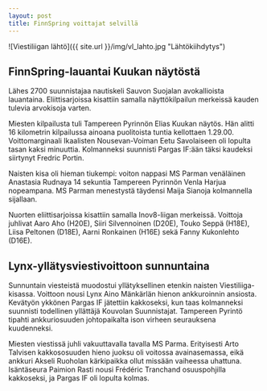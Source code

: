 ```yaml
---
layout: post
title: FinnSpring voittajat selvillä
---
```


![Viestiliigan lähtö]({{ site.url }}/img/vl_lahto.jpg "Lähtökiihdytys")


## FinnSpring-lauantai Kuukan näytöstä

Lähes 2700 suunnistajaa nautiskeli Sauvon Suojalan avokallioista lauantaina. Eliittisarjoissa kisattiin samalla näyttökilpailun merkeissä kauden tulevia arvokisoja varten.

Miesten kilpailusta tuli Tampereen Pyrinnön Elias Kuukan näytös. Hän alitti 16 kilometrin kilpailussa ainoana puolitoista tuntia kellottaen 1.29.00. Voittomarginaali Ikaalisten Nousevan-Voiman Eetu Savolaiseen oli lopulta tasan kaksi minuuttia. Kolmanneksi suunnisti Pargas IF:ään täksi kaudeksi siirtynyt Fredric Portin.

Naisten kisa oli hieman tiukempi: voiton nappasi MS Parman venäläinen Anastasia Rudnaya 14 sekuntia Tampereen Pyrinnön Venla Harjua nopeampana. MS Parman menestystä täydensi Maija Sianoja kolmannella sijallaan.

Nuorten eliittisarjoissa kisattiin samalla Inov8-liigan merkeissä. Voittoja juhlivat Aaro Aho (H20E), Siiri Silvennoinen (D20E), Touko Seppä (H18E), Liisa Peltonen (D18E), Aarni Ronkainen (H16E) sekä Fanny Kukonlehto (D16E).

## Lynx-yllätysviestivoittoon sunnuntaina

Sunnuntain viesteistä muodostui yllätyksellinen etenkin naisten Viestiliiga-kisassa. Voittoon nousi Lynx Aino Mänkärlän hienon ankkuroinnin ansiosta. Kevätyön ykkönen Pargas IF jätettiin kakkoseksi, kun taas kolmanneksi suunnisti todellinen yllättäjä Kouvolan Suunnistajat. Tampereen Pyrintö tipahti ankkuriosuuden johtopaikalta ison virheen seurauksena kuudenneksi.

Miesten viestissä juhli vakuuttavalla tavalla MS Parma. Erityisesti Arto Talvisen kakkososuuden hieno juoksu oli voitossa avainasemassa, eikä ankkuri Akseli Ruoholan kärkipaikka ollut missään vaiheessa uhattuna. Isäntäseura Paimion Rasti nousi Frédéric Tranchand osuuspohjilla kakkoseksi, ja Pargas IF oli lopulta kolmas.
